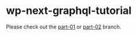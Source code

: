 # wp-next-graphql-tutorial

Please check out the [part-01](https://github.com/HynekS/wp-next-graphql-tutorial/tree/part-01) or [part-02](https://github.com/HynekS/wp-next-graphql-tutorial/tree/part-02) branch.
